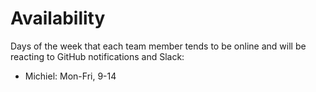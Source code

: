 # Availability
Days of the week that each team member tends to be online and will be reacting to GitHub notifications and Slack:

* Michiel: Mon-Fri, 9-14
